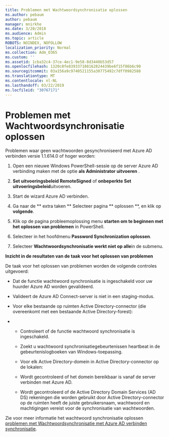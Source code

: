 ```yaml
---
title: Problemen met Wachtwoordsynchronisatie oplossen
ms.author: pebaum
author: pebaum
manager: mnirkhe
ms.date: 3/20/2018
ms.audience: Admin
ms.topic: article
ROBOTS: NOINDEX, NOFOLLOW
localization_priority: Normal
ms.collection: Adm_O365
ms.custom: ''
ms.assetid: 1cba32c4-37ce-4ec1-9e58-8d3440b53d57
ms.openlocfilehash: 1320c0fe839337188162824439be6f15f86b6c90
ms.sourcegitcommit: 03a156a9c9740521155a30775492c7dff0982588
ms.translationtype: MT
ms.contentlocale: nl-NL
ms.lasthandoff: 03/22/2019
ms.locfileid: "30767171"
---
```

# <a name="troubleshoot-password-synchronization"></a>Problemen met Wachtwoordsynchronisatie oplossen

Problemen waar geen wachtwoorden gesynchroniseerd met Azure AD verbinden versie 1.1.614.0 of hoger worden:
  
1. Open een nieuwe Windows PowerShell-sessie op de server Azure AD verbinding maken met de optie **als Administrator uitvoeren** . 
    
2. **Set uitvoeringsbeleid RemoteSigned** of **onbeperkte Set uitvoeringsbeleid**uitvoeren. 
    
3. Start de wizard Azure AD verbinden.
    
4. Ga naar de ** extra taken ** Selecteer pagina ** oplossen **, en klik op **volgende**. 
    
5. Klik op de pagina probleemoplossing menu **starten om te beginnen met het oplossen van problemen** in PowerShell. 
    
6. Selecteer in het hoofdmenu **Password Synchronization oplossen**. 
    
7. Selecteer **Wachtwoordsynchronisatie werkt niet op alle**in de submenu. 
    
 **Inzicht in de resultaten van de taak voor het oplossen van problemen**
  
De taak voor het oplossen van problemen worden de volgende controles uitgevoerd:
  
- Dat de functie wachtwoord synchronisatie is ingeschakeld voor uw huurder Azure AD worden gevalideerd.
    
- Valideert de Azure AD Connect-server is niet in een staging-modus.
    
- Voor elke bestaande op ruimten Active Directory-connector (die overeenkomt met een bestaande Active Directory-forest):
    
- 
  - Controleert of de functie wachtwoord synchronisatie is ingeschakeld.
    
  - Zoekt u wachtwoord synchronisatiegebeurtenissen heartbeat in de gebeurtenislogboeken van Windows-toepassing.
    
  - Voor elk Active Directory-domein in Active Directory-connector op de lokalen:
    
  - Wordt gecontroleerd of het domein bereikbaar is vanaf de server verbinden met Azure AD.
    
  - Wordt gecontroleerd of de Active Directory Domain Services (AD DS) rekeningen die worden gebruikt door Active Directory-connector op de ruimten heeft de juiste gebruikersnaam, wachtwoord en machtigingen vereist voor de synchronisatie van wachtwoorden.
    
Zie voor meer informatie het wachtwoord synchronisatie oplossen [problemen met Wachtwoordsynchronisatie met Azure AD verbinden synchronisatie](https://docs.microsoft.com/azure/active-directory/connect/active-directory-aadconnectsync-troubleshoot-password-synchronization).
  

